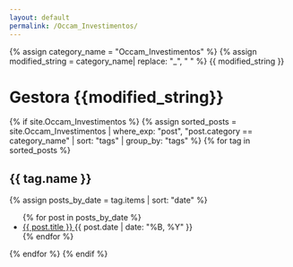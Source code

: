 ```yaml
---
layout: default
permalink: /Occam_Investimentos/
---
```


{% assign category_name = "Occam_Investimentos" %}
{% assign modified_string = category_name| replace: "_", " " %}
{{ modified_string }}
<h1>Gestora {{modified_string}}</h1>
{% if site.Occam_Investimentos %}
{% assign sorted_posts = site.Occam_Investimentos | where_exp: "post", "post.category == category_name" | sort: "tags" | group_by: "tags" %}
{% for tag in sorted_posts %}
<h2>{{ tag.name }}</h2>
{% assign posts_by_date = tag.items | sort: "date" %}
<ul>
{% for post in posts_by_date %}
<li><a href="{{ post.url | relative_url }}">{{ post.title }} </a><span>{{ post.date | date: "%B, %Y" }}</span></li>
{% endfor %}
</ul>
{% endfor %}
{% endif %}
